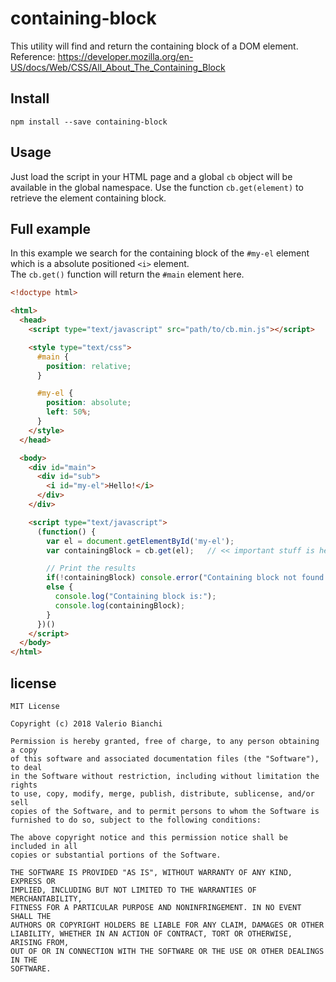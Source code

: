 # containing-block
This utility will find and return the containing block of a DOM element.  
Reference: https://developer.mozilla.org/en-US/docs/Web/CSS/All_About_The_Containing_Block

## Install
```npm install --save containing-block```

## Usage
Just load the script in your HTML page and a global ```cb``` object will be available in the global namespace.
Use the function ```cb.get(element)``` to retrieve the element containing block.

## Full example
In this example we search for the containing block of the ```#my-el``` element which is a absolute positioned ```<i>``` element.  
The ```cb.get()``` function will return the ```#main``` element here.

```html
<!doctype html>

<html>
  <head>
    <script type="text/javascript" src="path/to/cb.min.js"></script>

    <style type="text/css">
      #main {
        position: relative;
      }

      #my-el {
        position: absolute;
        left: 50%;
      }
    </style>
  </head>

  <body>
    <div id="main">
      <div id="sub">
        <i id="my-el">Hello!</i>
      </div>
    </div>

    <script type="text/javascript">
      (function() {
        var el = document.getElementById('my-el');
        var containingBlock = cb.get(el);   // << important stuff is here

        // Print the results
        if(!containingBlock) console.error("Containing block not found!");
        else {
          console.log("Containing block is:");
          console.log(containingBlock);
        }
      })()
    </script>
  </body>
</html>
```

## license

```
MIT License

Copyright (c) 2018 Valerio Bianchi

Permission is hereby granted, free of charge, to any person obtaining a copy
of this software and associated documentation files (the "Software"), to deal
in the Software without restriction, including without limitation the rights
to use, copy, modify, merge, publish, distribute, sublicense, and/or sell
copies of the Software, and to permit persons to whom the Software is
furnished to do so, subject to the following conditions:

The above copyright notice and this permission notice shall be included in all
copies or substantial portions of the Software.

THE SOFTWARE IS PROVIDED "AS IS", WITHOUT WARRANTY OF ANY KIND, EXPRESS OR
IMPLIED, INCLUDING BUT NOT LIMITED TO THE WARRANTIES OF MERCHANTABILITY,
FITNESS FOR A PARTICULAR PURPOSE AND NONINFRINGEMENT. IN NO EVENT SHALL THE
AUTHORS OR COPYRIGHT HOLDERS BE LIABLE FOR ANY CLAIM, DAMAGES OR OTHER
LIABILITY, WHETHER IN AN ACTION OF CONTRACT, TORT OR OTHERWISE, ARISING FROM,
OUT OF OR IN CONNECTION WITH THE SOFTWARE OR THE USE OR OTHER DEALINGS IN THE
SOFTWARE.
```